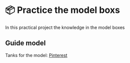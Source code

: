 


# 📦 Practice the model boxs


In this practical project the knowledge in the model boxes


## Guide model

Tanks for the model: [Pinterest](https://shields.io/)
